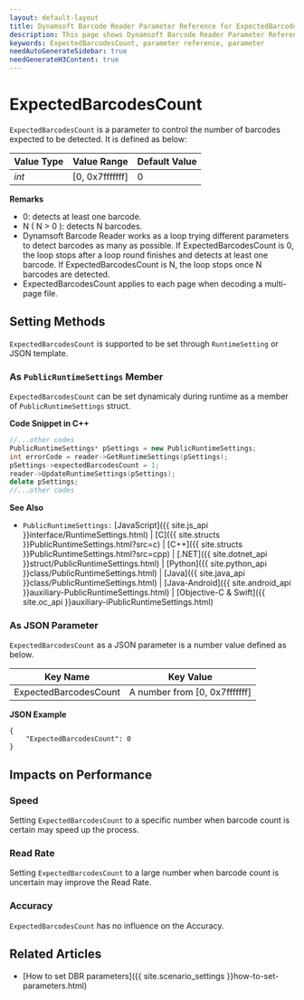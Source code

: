 ```yaml
---
layout: default-layout
title: Dynamsoft Barcode Reader Parameter Reference for ExpectedBarcodesCount
description: This page shows Dynamsoft Barcode Reader Parameter Reference for ExpectedBarcodesCount.
keywords: ExpectedBarcodesCount, parameter reference, parameter
needAutoGenerateSidebar: true
needGenerateH3Content: true
---
```



# ExpectedBarcodesCount 

`ExpectedBarcodesCount` is a parameter to control the number of barcodes expected to be detected. It is defined as below:

| Value Type | Value Range | Default Value |
| ---------- | ----------- | ------------- |
| *int* | [0, 0x7fffffff] | 0 |


**Remarks**  
- 0: detects at least one barcode.
- N ( N > 0 ): detects N barcodes.
- Dynamsoft Barcode Reader works as a loop trying different parameters to detect barcodes as many as possible. If ExpectedBarcodesCount is 0, the loop stops after a loop round finishes and detects at least one barcode. If ExpectedBarcodesCount is N, the loop stops once N barcodes are detected. 
- ExpectedBarcodesCount applies to each page when decoding a multi-page file.


    
## Setting Methods
`ExpectedBarcodesCount` is supported to be set through `RuntimeSetting` or JSON template.

### As `PublicRuntimeSettings` Member
`ExpectedBarcodesCount` can be set dynamicaly during runtime as a member of `PublicRuntimeSettings` struct.


**Code Snippet in C++**
```cpp
//...other codes
PublicRuntimeSettings* pSettings = new PublicRuntimeSettings;
int errorCode = reader->GetRuntimeSettings(pSettings);
pSettings->expectedBarcodesCount = 1;
reader->UpdateRuntimeSettings(pSettings);
delete pSettings;
//...other codes
```



**See Also**      
- `PublicRuntimeSettings:` [JavaScript]({{ site.js_api }}interface/RuntimeSettings.html) \| [C]({{ site.structs }}PublicRuntimeSettings.html?src=c) \| [C++]({{ site.structs }}PublicRuntimeSettings.html?src=cpp) \| [.NET]({{ site.dotnet_api }}struct/PublicRuntimeSettings.html) \| [Python]({{ site.python_api }}class/PublicRuntimeSettings.html) \| [Java]({{ site.java_api }}class/PublicRuntimeSettings.html) \| [Java-Android]({{ site.android_api }}auxiliary-PublicRuntimeSettings.html) \| [Objective-C & Swift]({{ site.oc_api }}auxiliary-iPublicRuntimeSettings.html)


### As JSON Parameter
`ExpectedBarcodesCount` as a JSON parameter is a number value defined as below.   

| Key Name | Key Value |
| -------- | --------- |
| ExpectedBarcodesCount | A number from [0, 0x7fffffff] |


**JSON Example**   
```
{
    "ExpectedBarcodesCount": 0
}
```


## Impacts on Performance
### Speed
Setting `ExpectedBarcodesCount` to a specific number when barcode count is certain may speed up the process.

### Read Rate
Setting `ExpectedBarcodesCount` to a large number when barcode count is uncertain may improve the Read Rate. 

### Accuracy
`ExpectedBarcodesCount` has no influence on the Accuracy.

## Related Articles
- [How to set DBR parameters]({{ site.scenario_settings }}how-to-set-parameters.html)